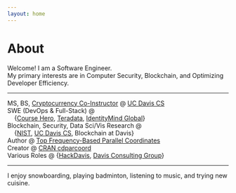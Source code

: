 ```yaml
---
layout: home
---
```

# About 

Welcome! I am a Software Engineer. <br>
My primary interests are in Computer Security, Blockchain, and Optimizing Developer Efficiency.<br>

---

MS, BS, [Cryptocurrency Co-Instructor](http://rylanschaeffer.github.io/resources/198FCourseSyllabus.pdf) @ [UC Davis CS](http://www.cs.ucdavis.edu)<br>
SWE (DevOps &amp; Full-Stack) @ <br>
&nbsp;&nbsp;&nbsp;&nbsp;{[Course Hero](https://www.coursehero.com), [Teradata](https://www.teradata.com), [IdentityMind Global](https://www.identitymindglobal.com)}<br>
Blockchain, Security, Data Sci/Vis Research @ <br>
&nbsp;&nbsp;&nbsp;&nbsp;{[NIST](https://www.nist.gov), [UC Davis CS](http://www.cs.ucdavis.edu), Blockchain at Davis}<br>
Author @ [Top Frequency-Based Parallel Coordinates](https://arxiv.org/abs/1709.00665)<br>
Creator @ [CRAN cdparcoord](https://CRAN.R-project.org/package=cdparcoord)<br>
Various Roles @ {[HackDavis](http://hackdavis.io/), [Davis Consulting Group](http://davisconsultinggroup.org)}<br>

---

I enjoy snowboarding, playing badminton, listening to music, and trying new cuisine. 
